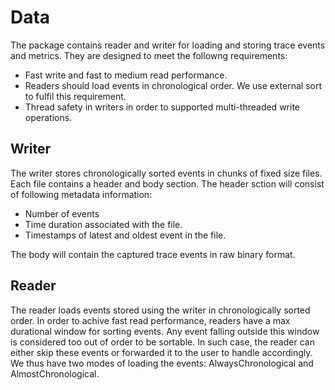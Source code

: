 <!--
 Copyright 2022 Ketan Goyal
 
 Licensed under the Apache License, Version 2.0 (the "License");
 you may not use this file except in compliance with the License.
 You may obtain a copy of the License at
 
     http://www.apache.org/licenses/LICENSE-2.0
 
 Unless required by applicable law or agreed to in writing, software
 distributed under the License is distributed on an "AS IS" BASIS,
 WITHOUT WARRANTIES OR CONDITIONS OF ANY KIND, either express or implied.
 See the License for the specific language governing permissions and
 limitations under the License.
-->

# Data 

The package contains reader and writer for loading and storing trace events and metrics. They are designed to meet the followng requirements:

- Fast write and fast to medium read performance.
- Readers should load events in chronological order. We use external sort to fulfil this requirement.
- Thread safety in writers in order to supported multi-threaded write operations.

## Writer

The writer stores chronologically sorted events in chunks of fixed size files. Each file contains a header and body section. The header sction will consist of following metadata information:

- Number of events
- Time duration associated with the file.
- Timestamps of latest and oldest event in the file.

The body will contain the captured trace events in raw binary format.

## Reader

The reader loads events stored using the writer in chronologically sorted order. In order to achive fast read performance, readers have a max durational window for sorting events. Any event falling outside this window is considered too out of order to be sortable. In such case, the reader can either skip these events or forwarded it to the user to handle accordingly. We thus have two modes of loading the events: AlwaysChronological and AlmostChronological.  